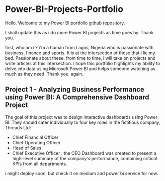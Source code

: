 # Power-BI-Projects-Portfolio

Hello. Welcome to my Power BI portfolio github repository. 

I shall update this as i do more Power BI projects as time goes by. Thank you.

first, who am i ?
i'm a human from Lagos, Nigeria who is passionate with business, finance and sports.
It is at the intersection of these that i lie my bed. Passionate about these, from time to time, i will take on projects and write articles at this intersection.
I hope this portfolio highlights my ability to delve into data using Microsoft Power BI and helps someone watching as much as they need.
Thank you, again.

## Project 1 - Analyzing Business Performance using Power BI: A Comprehensive Dashboard Project

The goal of this project was to design interactive dashboards using Power BI. They should cater individually to four key roles in the fictitious company, Threads Ltd:
- Chief Financial Officer
- Chief Operating Officer
- Head of Sales
- Chief Executive Officer : the CEO Dashboard was created to present a high-level summary of the company's performance, combining critical KPIs from all departments.

i might deploy soon, but check it on medium and power bi service for now.

